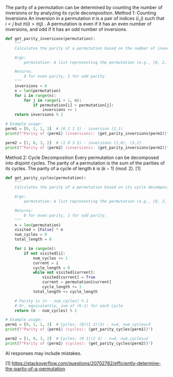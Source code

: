 The parity of a permutation can be determined by counting the number of inversions or by analyzing its cycle decomposition. 
Method 1: Counting Inversions 
An inversion in a permutation $\pi$ is a pair of indices $(i, j)$ such that $i < j$ but  $\pi(i) > \pi(j)$ . A permutation is even if it has an even number of inversions, and odd if it has an odd number of inversions. 
```python 
def get_parity_inversions(permutation):
    """
    Calculates the parity of a permutation based on the number of inversions.

    Args:
        permutation: A list representing the permutation (e.g., [0, 2, 1, 3] for (0 2 1 3)).

    Returns:
        0 for even parity, 1 for odd parity.
    """
    inversions = 0
    n = len(permutation)
    for i in range(n):
        for j in range(i + 1, n):
            if permutation[i] > permutation[j]:
                inversions += 1
    return inversions % 2

# Example usage:
perm1 = [0, 2, 1, 3]  # (0 2 1 3) - inversion (2,1)
print(f"Parity of {perm1} (inversions): {get_parity_inversions(perm1)}")

perm2 = [1, 0, 3, 2]  # (1 0 3 2) - inversions (1,0), (3,2)
print(f"Parity of {perm2} (inversions): {get_parity_inversions(perm2)}")
```
Method 2: Cycle Decomposition 
Every permutation can be decomposed into disjoint cycles. The parity of a permutation is the sum of the parities of its cycles. The parity of a cycle of length $k$ is $(k-1) \pmod 2$. [1]  
```python 
def get_parity_cycles(permutation):
    """
    Calculates the parity of a permutation based on its cycle decomposition.

    Args:
        permutation: A list representing the permutation (e.g., [0, 2, 1, 3] for (0 2 1 3)).

    Returns:
        0 for even parity, 1 for odd parity.
    """
    n = len(permutation)
    visited = [False] * n
    num_cycles = 0
    total_length = 0

    for i in range(n):
        if not visited[i]:
            num_cycles += 1
            current = i
            cycle_length = 0
            while not visited[current]:
                visited[current] = True
                current = permutation[current]
                cycle_length += 1
            total_length += cycle_length

    # Parity is (n - num_cycles) % 2
    # Or, equivalently, sum of (k-1) for each cycle
    return (n - num_cycles) % 2

# Example usage:
perm1 = [0, 2, 1, 3]  # Cycles: (0)(1 2)(3) - n=4, num_cycles=3
print(f"Parity of {perm1} (cycles): {get_parity_cycles(perm1)}")

perm2 = [1, 0, 3, 2]  # Cycles: (0 1)(2 3) - n=4, num_cycles=2
print(f"Parity of {perm2} (cycles): {get_parity_cycles(perm2)}")
```
AI responses may include mistakes.

[1] https://stackoverflow.com/questions/20702782/efficiently-determine-the-parity-of-a-permutation
